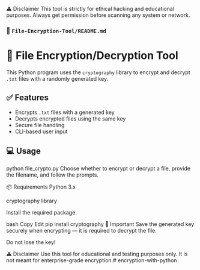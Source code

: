 ⚠️ Disclaimer
This tool is strictly for ethical hacking and educational purposes. Always get permission before scanning any system or network.


### 📁 `File-Encryption-Tool/README.md`


# 🔐 File Encryption/Decryption Tool

This Python program uses the `cryptography` library to encrypt and decrypt `.txt` files with a randomly generated key.

## ✅ Features

- Encrypts `.txt` files with a generated key
- Decrypts encrypted files using the same key
- Secure file handling
- CLI-based user input

## 💻 Usage
python file_crypto.py
Choose whether to encrypt or decrypt a file, provide the filename, and follow the prompts.

📦 Requirements
Python 3.x

cryptography library

Install the required package:

bash
Copy
Edit
pip install cryptography
🔐 Important
Save the generated key securely when encrypting — it is required to decrypt the file.

Do not lose the key!

⚠️ Disclaimer
Use this tool for educational and testing purposes only. It is not meant for enterprise-grade encryption.# encryption-with-python
